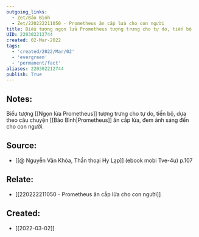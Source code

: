 ```yaml
---
outgoing_links:
  - Zet/Bảo Bình
  - Zet/220222211050 - Prometheus ăn cắp lửa cho con người
title: Biểu tượng ngọn lửa Prometheus tượng trưng cho tự do, tiến bộ
UID: 220302212744
created: 02-Mar-2022
tags:
  - 'created/2022/Mar/02'
  - 'evergreen'
  - 'permanent/fact'
aliases: 220302212744
publish: True
---
```

## Notes:
Biểu tượng [[Ngọn lửa Prometheus]] tượng trưng cho tự do, tiến bộ, dựa theo câu chuyện [[Bảo Bình|Prometheus]] ăn cắp lửa, đem ánh sáng đến cho con người.

## Source:
- [[@ Nguyễn Văn Khỏa, Thần thoại Hy Lạp]] (ebook mobi Tve-4u) p.107

## Relate:
- [[220222211050 - Prometheus ăn cắp lửa cho con người]]
## Created:
- [[2022-03-02]]

